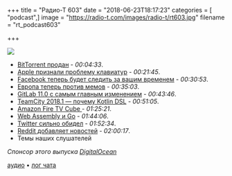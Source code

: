 +++
title = "Радио-Т 603"
date = "2018-06-23T18:17:23"
categories = [ "podcast",]
image = "https://radio-t.com/images/radio-t/rt603.jpg"
filename = "rt_podcast603"

+++

![](https://radio-t.com/images/radio-t/rt603.jpg)

- [BitTorrent продан](https://variety.com/2018/digital/news/bittorrent-acquisition-tron-justin-sun-1202841793/) - *00:04:33*.
- [Apple признали проблему клавиатур](https://www.theverge.com/circuitbreaker/2018/6/22/17495326/apple-macbook-pro-faulty-keyboard-repair-program-admits-issues) - *00:21:45*.
- [Facebook теперь будет следить за вашим временем](https://www.digitaltrends.com/news/facebook-time-managment/) - *00:30:53*.
- [Европа теперь против мемов](http://www.wired.co.uk/article/eu-meme-war-article-13-regulation) - *00:35:03*.
- [GitLab 11.0 с самым главным изменением](https://about.gitlab.com/2018/06/22/gitlab-11-0-released/) - *00:43:46*.
- [TeamCity 2018.1 — почему Kotlin DSL](https://blog.jetbrains.com/teamcity/2018/06/teamcity-2018-1-released-revamped-kotlin-dsl-read-only-server-new-docker-runner-and-bundled-s3-integration/) - *00:51:05*.
- [Amazon Fire TV Cube ](https://9to5toys.com/2018/06/22/amazon-fire-tv-cube-review/) - *01:25:21*.
- [Web Assembly и Go](https://brianketelsen.com/web-assembly-and-go-a-look-to-the-future/) - *01:44:06*.
- [Twitter сильно обидел](https://techcrunch.com/2018/06/21/twitter-smytes-customers/) - *01:52:34*.
- [Reddit добавляет новостей](https://www.engadget.com/2018/06/22/reddit-news-tab-ios-app-desktop/) - *02:00:17*.
- Темы наших слушателей

*Спонсор этого выпуска [DigitalOcean](https://www.digitalocean.com)*


[аудио](http://cdn.radio-t.com/rt_podcast603.mp3) • [лог чата](http://chat.radio-t.com/logs/radio-t-603.html)
<audio src="http://cdn.radio-t.com/rt_podcast603.mp3" preload="none"></audio>
